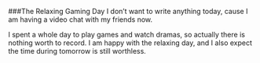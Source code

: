 ###The Relaxing Gaming Day
I don’t want to write anything today, cause I am having a video chat with my friends now.

I spent a whole day to play games and watch dramas, so actually there is nothing worth to record. I am happy with the relaxing day, and I also expect the time during tomorrow is still worthless.
